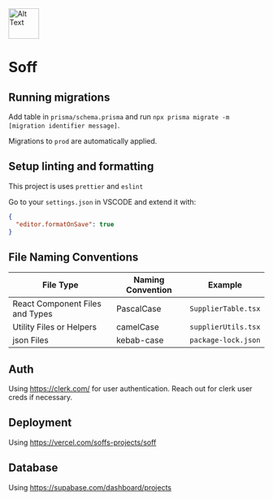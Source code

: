<img src="https://github.com/bhausleitner/soff/assets/58265021/40b428ec-cf52-43df-a64a-51d70e1f5466" alt="Alt Text" height="60" />

# Soff

## Running migrations

Add table in `prisma/schema.prisma` and run `npx prisma migrate -m [migration identifier message]`.

Migrations to `prod` are automatically applied.

## Setup linting and formatting

This project is uses `prettier` and `eslint`

Go to your `settings.json` in VSCODE and extend it with:

```json
{
  "editor.formatOnSave": true
}
```

## File Naming Conventions

| File Type                          | Naming Convention                      | Example             |
|------------------------------------|----------------------------------------|---------------------|
| React Component Files and Types    | PascalCase                             | `SupplierTable.tsx` |
| Utility Files or Helpers           | camelCase                              | `supplierUtils.tsx` |
| json Files                         | kebab-case                             | `package-lock.json` |


## Auth

Using https://clerk.com/ for user authentication. Reach out for clerk user creds if necessary.

## Deployment

Using https://vercel.com/soffs-projects/soff

## Database

Using https://supabase.com/dashboard/projects
